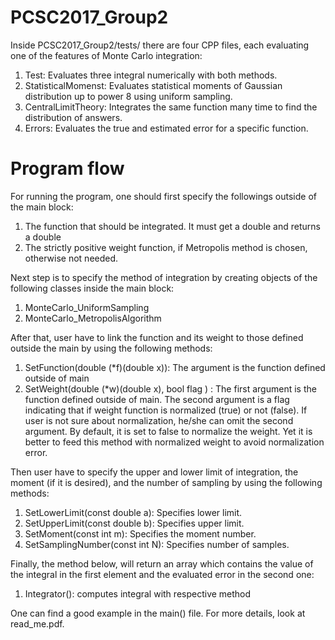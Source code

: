 # PCSC2017_Group2

Inside PCSC2017_Group2/tests/ there are four CPP files, each evaluating one of the features of Monte Carlo integration:

1. Test: Evaluates three integral numerically with both methods.
2. StatisticalMomenst: Evaluates statistical moments of Gaussian distribution up to power 8 using uniform sampling.
3. CentralLimitTheory: Integrates the same function many time to find the distribution of answers. 
4. Errors: Evaluates the true and estimated error for a specific function.

# Program flow

For running the program, one should first specify the followings outside of the main block:
1. The function that should be integrated. It must get a double and returns a double
2. The strictly positive weight function, if Metropolis method is chosen, otherwise not needed.

Next step is to specify the method of integration by creating objects of the following classes inside the main block:
1. MonteCarlo_UniformSampling
2. MonteCarlo_MetropolisAlgorithm

After that, user have to link the function and its weight to those defined outside the main by using the following methods:
1. SetFunction(double (*f)(double x)): The argument is the function defined outside of main
2. SetWeight(double (*w)(double x), bool flag ) : The first argument is the function defined outside of main. The second argument is a flag indicating that if weight function is normalized (true) or not (false). If user is not sure about normalization, he/she can omit the second argument. By default, it is set to false to normalize the weight. Yet it is better to feed this method with normalized weight to avoid normalization error.

Then user have to specify the upper and lower limit of integration, the moment (if it is desired), and the number of sampling by using the following methods:
1. SetLowerLimit(const double a): Specifies lower limit.
2. SetUpperLimit(const double b): Specifies upper limit.
3. SetMoment(const int m): Specifies the moment number.
4. SetSamplingNumber(const int N): Specifies number of samples.

Finally, the method below, will return an array which contains the value of the integral in the first element and the evaluated error in the second one:
1. Integrator(): computes integral with respective method


One can find a good example in the main() file. For more details, look at read_me.pdf.
